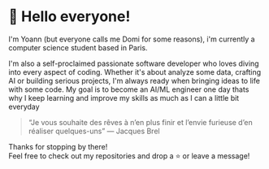 # 👻 Hello everyone!

I'm Yoann (but everyone calls me Domi for some reasons), i'm currently a computer science student based in Paris.

I'm also a self-proclaimed passionate software developer who loves diving into every aspect of coding. Whether it's about analyze some data, crafting AI or building serious projects, I'm always ready when bringing ideas to life with some code. My goal is to become an AI/ML engineer one day thats why I keep learning and improve my skills as much as I can a little bit everyday

> “Je vous souhaite des rêves à n’en plus finir et l’envie furieuse d’en réaliser quelques-uns” — Jacques Brel

Thanks for stopping by there!  
Feel free to check out my repositories and drop a ⭐ or leave a message!
